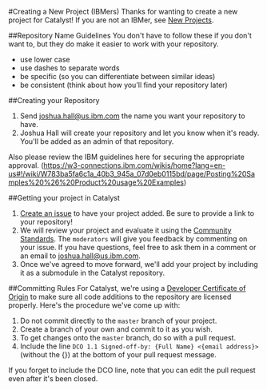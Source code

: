 #Creating a New Project (IBMers)
Thanks for wanting to create a new project for Catalyst! If you are not an IBMer, see [New Projects](NewProjects.md).

##Repository Name Guidelines
You don't have to follow these if you don't want to, but they do make it easier to work with your repository.
- use lower case
- use dashes to separate words
- be specific (so you can differentiate between similar ideas)
- be consistent (think about how you'll find your repository later)

##Creating your Repository
1. Send [joshua.hall@us.ibm.com](mailto:joshua.hall@us.ibm.com) the name you want your repository to have.
2. Joshua Hall will create your repository and let you know when it's ready. You'll be added as an admin of that repository.

Also please review the IBM guidelines here for securing the appropriate approval. (https://w3-connections.ibm.com/wikis/home?lang=en-us#!/wiki/W783ba5fa6c1a_40b3_945a_07d0eb0115bd/page/Posting%20Samples%20%26%20Product%20usage%20Examples)

##Getting your project in Catalyst
1. [Create an issue](https://github.com/cognitive-catalyst/cognitive-catalyst/issues) to have your project added. Be sure to provide a link to your repository!
2. We will review your project and evaluate it using the [Community Standards](CommunityStandards.md). The `moderators` will give you feedback by commenting on your issue. If you have questions, feel free to ask them in a comment or an email to [joshua.hall@us.ibm.com](mailto:joshua.hall@us.ibm.com).
3. Once we've agreed to move forward, we'll add your project by including it as a submodule in the Catalyst repository.

##Committing Rules
For Catalyst, we're using a [Developer Certificate of Origin](http://elinux.org/Developer_Certificate_Of_Origin) to make sure all code additions to the repository are licensed properly. Here's the procedure we've come up with:

1. Do not commit directly to the `master` branch of your project.
2. Create a branch of your own and commit to it as you wish.
3. To get changes onto the `master` branch, do so with a pull request.
4. Include the line `DCO 1.1 Signed-off-by: {Full Name} <{email address}>` (without the {}) at the bottom of your pull request message.

If you forget to include the DCO line, note that you can edit the pull request even after it's been closed.
